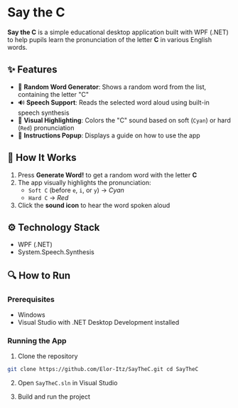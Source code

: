 # Say the C

**Say the C** is a simple educational desktop application built with WPF (.NET) to help pupils learn the pronunciation of the letter **C** in various English words.

## ✨ Features

- 🎲 **Random Word Generator**: Shows a random word from the list, containing the letter "C"
- 🔊 **Speech Support**: Reads the selected word aloud using built-in speech synthesis
- 🎨 **Visual Highlighting**: Colors the "C" sound based on soft (`Cyan`) or hard (`Red`) pronunciation
- 📘 **Instructions Popup**: Displays a guide on how to use the app
  
## 🧠 How It Works

1. Press **Generate Word!** to get a random word with the letter **C**
2. The app visually highlights the pronunciation:
   - `Soft C` (before `e`, `i`, or `y`) → *Cyan*
   - `Hard C` → *Red*
3. Click the **sound icon** to hear the word spoken aloud

## ⚙️ Technology Stack

- WPF (.NET)
- System.Speech.Synthesis

## 🔍 How to Run

### Prerequisites
- Windows
- Visual Studio with .NET Desktop Development installed

### Running the App

1. Clone the repository
```bash
git clone https://github.com/Elor-Itz/SayTheC.git cd SayTheC
```

2. Open `SayTheC.sln` in Visual Studio

3. Build and run the project
